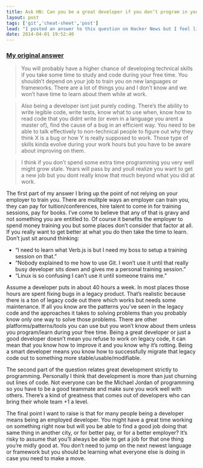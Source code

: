 ```yaml
---
title: Ask HN: Can you be a great developer if you don’t program in your free time?
layout: post
tags: ['git','cheat-sheet','post']
lead: "I posted an answer to this question on Hacker News but I feel like there’s more I need to explain."
date: 2014-04-01 19:52:40
---
```


### [My original answer](https://news.ycombinator.com/item?id=7475549)

> You will probably have a higher chance of developing technical skills if you take some time to study and code during your free time. You shouldn’t depend on your job to train you on new languages or frameworks. There are a lot of things you and I don’t know and we won’t have time to learn about them while at work.

> Also being a developer isnt just purely coding. There’s the ability to write legible code, write tests, know what to use when, know how to read code that you didnt write (or even in a language you arent a master of), find the cause of a bug in an efficient way. You need to be able to talk effectively to non-technical people to figure out why they think X is a bug or how Y is really supposed to work. Those type of skills kinda evolve during your work hours but you have to be aware about improving on them.

> I think if you don’t spend some extra time programming you very well might grow stale. Years will pass by and youll realize you want to get a new job but you dont really know that much beyond what you did at work.

The first part of my answer I bring up the point of not relying on your employer to train you. There are mulitple ways an employer can train you, they can pay for tuition/conferences, hire talent to come in for training sessions, pay for books. I’ve come to believe that any of that is gravy and not something you are entitled to. Of course it benefits the employer to spend money training you but some places don’t consider that factor at all. If you really want to get better at what you do then take the time to learn. Don’t just sit around thinking:  

* “I need to learn what Verb.js is but I need my boss to setup a training session on that.”
* “Nobody explained to me how to use Git. I won’t use it until that really busy developer sits down and gives me a personal training session.”
* “Linux is so confusing I can’t use it until someone trains me.”

Assume a developer puts in about 40 hours a week. In most places those hours are spent fixing bugs in a legacy product. That’s realistic because there is a ton of legacy code out there which works but needs some maintenance. If all you know are the patterns you’ve seen in the legacy code and the approaches it takes to solving problems than you probably know only one way to solve those problems. There are other platforms/patterns/tools you can use but you won’t know about them unless you program/learn during your free time. Being a great developer or just a good developer doesn’t mean you refuse to work on legacy code, it can mean that you know how to improve it and you know why it’s rotting. Being a smart developer means you know how to successfully migrate that legacy code out to something more stable/usable/modifiable. 

The second part of the question relates great development strictly to programming. Personally I think that development is more than just churning out lines of code. Not everyone can be the Michael Jordan of programming so you have to be a good teammate and make sure you work well with others. There’s a kind of greatness that comes out of developers who can bring their whole team +1 a level.

The final point I want to raise is that for many people being a developer means being an employed developer. You might have a great time working on something right now but will you be able to find a good job doing that same thing in another city, or for better pay, or for a better employer? It’s risky to assume that you’ll always be able to get a job for that one thing you’re midly good at. You don’t need to jump on the next newest language or framework but you should be learning what everyone else is doing in case you need to make a move. 



